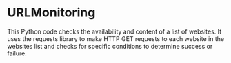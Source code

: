 # URLMonitoring
This Python code checks the availability and content of a list of websites.
It uses the requests library to make HTTP GET requests to each website in the websites list and checks for specific conditions to determine success or failure.